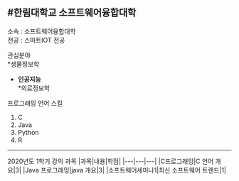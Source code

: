 #한림대학교 소프트웨어융합대학
---
소속 : 소프트웨어융합대학   
전공 : 스마트IOT 전공

관심분야   
*생물정보학   
* **인공지능**   
*의료정보학   

프로그래밍 언어 스킬
1. C
2. Java
3. Python
4. R

------------

2020년도 1학기 강의 과목
|과목|내용|학점|
|---|---|---|
|C프로그래밍|C 언어 개요|3|
|Java 프로그래밍|java 개요|3|
|소프트웨어세미나1|최신 소프트웨어 트렌드|1|
